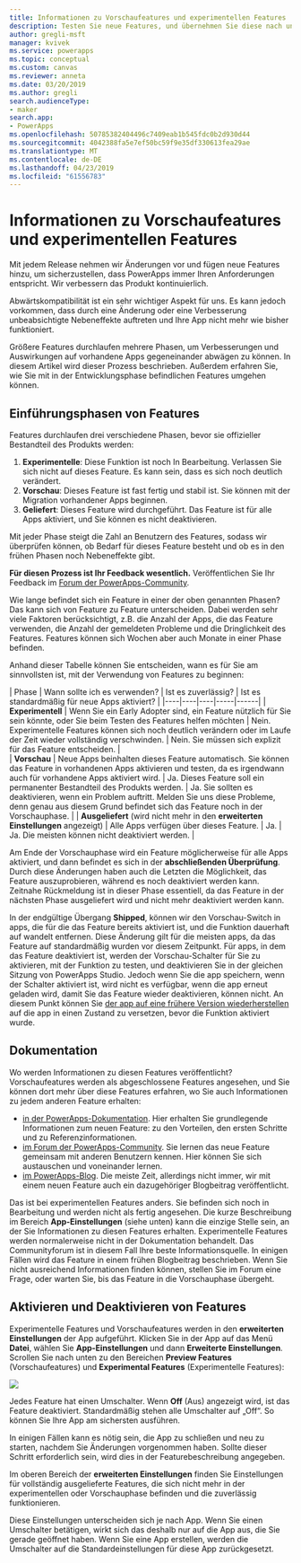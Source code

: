 ```yaml
---
title: Informationen zu Vorschaufeatures und experimentellen Features | Microsoft-Dokumentation
description: Testen Sie neue Features, und übernehmen Sie diese nach und nach.
author: gregli-msft
manager: kvivek
ms.service: powerapps
ms.topic: conceptual
ms.custom: canvas
ms.reviewer: anneta
ms.date: 03/20/2019
ms.author: gregli
search.audienceType:
- maker
search.app:
- PowerApps
ms.openlocfilehash: 50785382404496c7409eab1b545fdc0b2d930d44
ms.sourcegitcommit: 4042388fa5e7ef50bc59f9e35df330613fea29ae
ms.translationtype: MT
ms.contentlocale: de-DE
ms.lasthandoff: 04/23/2019
ms.locfileid: "61556783"
---
```

# <a name="understand-experimental-and-preview-features-in-powerapps"></a>Informationen zu Vorschaufeatures und experimentellen Features

Mit jedem Release nehmen wir Änderungen vor und fügen neue Features hinzu, um sicherzustellen, dass PowerApps immer Ihren Anforderungen entspricht. Wir verbessern das Produkt kontinuierlich.  

Abwärtskompatibilität ist ein sehr wichtiger Aspekt für uns. Es kann jedoch vorkommen, dass durch eine Änderung oder eine Verbesserung unbeabsichtigte Nebeneffekte auftreten und Ihre App nicht mehr wie bisher funktioniert.

Größere Features durchlaufen mehrere Phasen, um Verbesserungen und Auswirkungen auf vorhandene Apps gegeneinander abwägen zu können. In diesem Artikel wird dieser Prozess beschrieben. Außerdem erfahren Sie, wie Sie mit in der Entwicklungsphase befindlichen Features umgehen können.

## <a name="feature-roll-out-stages"></a>Einführungsphasen von Features

Features durchlaufen drei verschiedene Phasen, bevor sie offizieller Bestandteil des Produkts werden:

1. **Experimentelle**:  Diese Funktion ist noch In Bearbeitung. Verlassen Sie sich nicht auf dieses Feature. Es kann sein, dass es sich noch deutlich verändert.
1. **Vorschau**:  Dieses Feature ist fast fertig und stabil ist. Sie können mit der Migration vorhandener Apps beginnen.
1. **Geliefert**:  Dieses Feature wird durchgeführt. Das Feature ist für alle Apps aktiviert, und Sie können es nicht deaktivieren.

Mit jeder Phase steigt die Zahl an Benutzern des Features, sodass wir überprüfen können, ob Bedarf für dieses Feature besteht und ob es in den frühen Phasen noch Nebeneffekte gibt.

**Für diesen Prozess ist Ihr Feedback wesentlich.**  Veröffentlichen Sie Ihr Feedback im [Forum der PowerApps-Community](https://powerusers.microsoft.com/t5/PowerApps-Community/ct-p/PowerApps1).

Wie lange befindet sich ein Feature in einer der oben genannten Phasen? Das kann sich von Feature zu Feature unterscheiden. Dabei werden sehr viele Faktoren berücksichtigt, z.B. die Anzahl der Apps, die das Feature verwenden, die Anzahl der gemeldeten Probleme und die Dringlichkeit des Features. Features können sich Wochen aber auch Monate in einer Phase befinden.

Anhand dieser Tabelle können Sie entscheiden, wann es für Sie am sinnvollsten ist, mit der Verwendung von Features zu beginnen: 

| Phase | Wann sollte ich es verwenden? | Ist es zuverlässig? | Ist es standardmäßig für neue Apps aktiviert? | 
|----|----|----|-----|------|
| **Experimentell** | Wenn Sie ein Early Adopter sind, ein Feature nützlich für Sie sein könnte, oder Sie beim Testen des Features helfen möchten | Nein.  Experimentelle Features können sich noch deutlich verändern oder im Laufe der Zeit wieder vollständig verschwinden. | Nein. Sie müssen sich explizit für das Feature entscheiden.  |  
| **Vorschau** | Neue Apps beinhalten dieses Feature automatisch.  Sie können das Feature in vorhandenen Apps aktivieren und testen, da es irgendwann auch für vorhandene Apps aktiviert wird. | Ja. Dieses Feature soll ein permanenter Bestandteil des Produkts werden.  | Ja. Sie sollten es deaktivieren, wenn ein Problem auftritt.  Melden Sie uns diese Probleme, denn genau aus diesem Grund befindet sich das Feature noch in der Vorschauphase. | 
| **Ausgeliefert** (wird nicht mehr in den **erweiterten Einstellungen** angezeigt) | Alle Apps verfügen über dieses Feature. | Ja. | Ja.  Die meisten können nicht deaktiviert werden.  |  

Am Ende der Vorschauphase wird ein Feature möglicherweise für alle Apps aktiviert, und dann befindet es sich in der **abschließenden Überprüfung**.  Durch diese Änderungen haben auch die Letzten die Möglichkeit, das Feature auszuprobieren, während es noch deaktiviert werden kann. Zeitnahe Rückmeldung ist in dieser Phase essentiell, da das Feature in der nächsten Phase ausgeliefert wird und nicht mehr deaktiviert werden kann.

In der endgültige Übergang **Shipped**, können wir den Vorschau-Switch in apps, die für die das Feature bereits aktiviert ist, und die Funktion dauerhaft auf wandelt entfernen. Diese Änderung gilt für die meisten apps, da das Feature auf standardmäßig wurden vor diesem Zeitpunkt. Für apps, in dem das Feature deaktiviert ist, werden der Vorschau-Schalter für Sie zu aktivieren, mit der Funktion zu testen, und deaktivieren Sie in der gleichen Sitzung von PowerApps Studio. Jedoch wenn Sie die app speichern, wenn der Schalter aktiviert ist, wird nicht es verfügbar, wenn die app erneut geladen wird, damit Sie das Feature wieder deaktivieren, können nicht. An diesem Punkt können Sie [der app auf eine frühere Version wiederherstellen](restore-an-app.md) auf die app in einen Zustand zu versetzen, bevor die Funktion aktiviert wurde.

## <a name="documentation"></a>Dokumentation

Wo werden Informationen zu diesen Features veröffentlicht?  Vorschaufeatures werden als abgeschlossene Features angesehen, und Sie können dort mehr über diese Features erfahren, wo Sie auch Informationen zu jedem anderen Feature erhalten: 
- [in der PowerApps-Dokumentation](https://docs.microsoft.com/powerapps/maker/canvas-apps/getting-started). Hier erhalten Sie grundlegende Informationen zum neuen Feature: zu den Vorteilen, den ersten Schritte und zu Referenzinformationen.
- [im Forum der PowerApps-Community](https://powerusers.microsoft.com/t5/PowerApps-Community/ct-p/PowerApps1).  Sie lernen das neue Feature gemeinsam mit anderen Benutzern kennen. Hier können Sie sich austauschen und voneinander lernen.
- [im PowerApps-Blog](https://powerapps.microsoft.com/blog/).  Die meiste Zeit, allerdings nicht immer, wir mit einem neuen Feature auch ein dazugehöriger Blogbeitrag veröffentlicht.

Das ist bei experimentellen Features anders.  Sie befinden sich noch in Bearbeitung und werden nicht als fertig angesehen. Die kurze Beschreibung im Bereich **App-Einstellungen** (siehe unten) kann die einzige Stelle sein, an der Sie Informationen zu diesen Features erhalten. Experimentelle Features werden normalerweise nicht in der Dokumentation behandelt. Das Communityforum ist in diesem Fall Ihre beste Informationsquelle.  In einigen Fällen wird das Feature in einem frühen Blogbeitrag beschrieben.  Wenn Sie nicht ausreichend Informationen finden können, stellen Sie im Forum eine Frage, oder warten Sie, bis das Feature in die Vorschauphase übergeht.

## <a name="controlling-which-features-are-enabled"></a>Aktivieren und Deaktivieren von Features

Experimentelle Features und Vorschaufeatures werden in den **erweiterten Einstellungen** der App aufgeführt.  Klicken Sie in der App auf das Menü **Datei**, wählen Sie **App-Einstellungen** und dann **Erweiterte Einstellungen**. Scrollen Sie nach unten zu den Bereichen **Preview Features** (Vorschaufeatures) und **Experimental Features** (Experimentelle Features):

![](media/working-with-experimental/advanced-settings.png)

Jedes Feature hat einen Umschalter.  Wenn **Off** (Aus) angezeigt wird, ist das Feature deaktiviert.  Standardmäßig stehen alle Umschalter auf „Off“. So können Sie Ihre App am sichersten ausführen.

In einigen Fällen kann es nötig sein, die App zu schließen und neu zu starten, nachdem Sie Änderungen vorgenommen haben.  Sollte dieser Schritt erforderlich sein, wird dies in der Featurebeschreibung angegeben.

Im oberen Bereich der **erweiterten Einstellungen** finden Sie Einstellungen für vollständig ausgelieferte Features, die sich nicht mehr in der experimentellen oder Vorschauphase befinden und die zuverlässig funktionieren. 

Diese Einstellungen unterscheiden sich je nach App. Wenn Sie einen Umschalter betätigen, wirkt sich das deshalb nur auf die App aus, die Sie gerade geöffnet haben. Wenn Sie eine App erstellen, werden die Umschalter auf die Standardeinstellungen für diese App zurückgesetzt.
